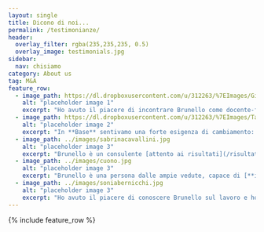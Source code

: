 ```yaml
---
layout: single
title: Dicono di noi...
permalink: /testimonianze/
header:
  overlay_filter: rgba(235,235,235, 0.5)
  overlay_image: testimonials.jpg
sidebar: 
  nav: chisiamo
category: About us
tag: M&A
feature_row:
  - image_path: https://dl.dropboxusercontent.com/u/312263/%7EImages/Givoletti.jpg
    alt: "placeholder image 1"
    excerpt: "Ho avuto il piacere di incontrare Brunello come docente-formatore e consulente. I pensieri che ha condiviso con noi sono stati [**preziosi e motivanti**](/allineamento-delle-persone/) "
  - image_path: https://dl.dropboxusercontent.com/u/312263/%7EImages/Tafi.jpg
    alt: "placeholder image 2"
    excerpt: "In **Base** sentivamo una forte esigenza di cambiamento: volevamo [recuperare efficienza e razionalizzare alcuni processi](/eccellenza-operativa/), soprattutto nel reparto Commerciale e in Amministrazione."
  - image_path: ../images/sabrinacavallini.jpg
    alt: "placeholder image 3"
    excerpt: "Brunello è un consulente [attento ai risultati](/risultati-tipici/): unisce puntualità, creatività e una grande esperienza, grazie alle quali riesce a **generare valore vero per il cliente**."
  - image_path: ../images/cuono.jpg
    alt: "placeholder image 3"
    excerpt: "Brunello è una persona dalle ampie vedute, capace di [**infondere prospettiva alle idee** individuali](/visione-sistemica/) e renderle adattabili a contesti competitivi e di alto profilo tecnico. "   
  - image_path: ../images/soniabernicchi.jpg
    alt: "placeholder image 3"
    excerpt: "Ho avuto il piacere di conoscere Brunello sul lavoro e ho apprezzato il suo approccio estremamente professionale e [**la grande capacità di lavorare in team**](/allineamento-delle-persone/)."
---
```



{% include feature_row %}




